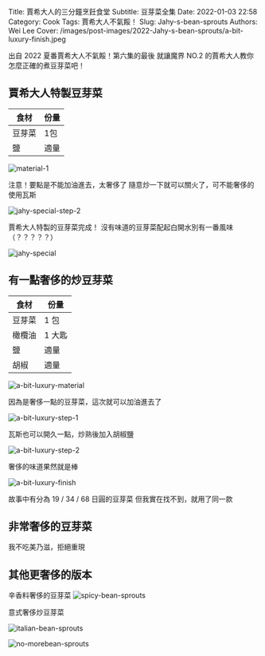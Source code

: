 Title: 賈希大人的三分鐘烹飪食堂
Subtitle: 豆芽菜全集
Date: 2022-01-03 22:58
Category: Cook
Tags: 賈希大人不氣餒！
Slug: Jahy-s-bean-sprouts
Authors: Wei Lee
Cover: /images/post-images/2022-Jahy-s-bean-sprouts/a-bit-luxury-finish.jpeg

出自 2022 夏番賈希大人不氣餒！第六集的最後
就讓魔界 NO.2 的賈希大人教你怎麼正確的煮豆芽菜吧！

<!--more-->

## 賈希大人特製豆芽菜

| 食材 | 份量 |
|---|---|
| 豆芽菜 | 1包 |
| 鹽 | 適量 |

![material-1](/images/post-images/2022-Jahy-s-bean-sprouts/material-1.jpeg)

注意！要點是不能加油進去，太奢侈了
隨意炒一下就可以關火了，可不能奢侈的使用瓦斯

![jahy-special-step-2](/images/post-images/2022-Jahy-s-bean-sprouts/jahy-special-step-2.jpeg)

賈希大人特製的豆芽菜完成！
沒有味道的豆芽菜配起白開水別有一番風味（？？？？？）

![jahy-special](/images/post-images/2022-Jahy-s-bean-sprouts/jahy-special.jpeg)

## 有一點奢侈的炒豆芽菜

| 食材 | 份量 |
|---|---|
| 豆芽菜 | 1 包 |
| 橄欖油 | 1 大匙 |
| 鹽 | 適量 |
| 胡椒 | 適量 |

![a-bit-luxury-material](/images/post-images/2022-Jahy-s-bean-sprouts/a-bit-luxury-material.jpeg)

因為是奢侈一點的豆芽菜，這次就可以加油進去了

![a-bit-luxury-step-1](/images/post-images/2022-Jahy-s-bean-sprouts/a-bit-luxury-step-1.jpeg)

瓦斯也可以開久一點，炒熟後加入胡椒鹽

![a-bit-luxury-step-2](/images/post-images/2022-Jahy-s-bean-sprouts/a-bit-luxury-step-2.jpeg)

奢侈的味道果然就是棒

![a-bit-luxury-finish](/images/post-images/2022-Jahy-s-bean-sprouts/a-bit-luxury-finish.jpeg)

故事中有分為 19 / 34 / 68 日圓的豆芽菜
但我實在找不到，就用了同一款

## 非常奢侈的豆芽菜

我不吃美乃滋，拒絕重現

## 其他更奢侈的版本

辛香料奢侈的豆芽菜
![spicy-bean-sprouts](/images/post-images/2022-Jahy-s-bean-sprouts/spicy-bean-sprouts.png)

意式奢侈炒豆芽菜

![italian-bean-sprouts](/images/post-images/2022-Jahy-s-bean-sprouts/italian-bean-sprouts.png)

![no-morebean-sprouts](/images/post-images/2022-Jahy-s-bean-sprouts/no-morebean-sprouts.png)
